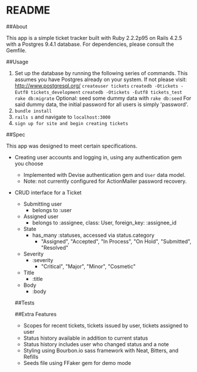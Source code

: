 # README

##About

This app is a simple ticket tracker built with Ruby 2.2.2p95 on Rails 4.2.5 with a Postgres 9.4.1 database. For dependencies, please consult the Gemfile.

##Usage

1. Set up the database by running the following series of commands. This assumes you have Postgres already on your system. If not please visit: http://www.postgresql.org/
`createuser tickets`
`createdb -Otickets -Eutf8 tickets_development`
`createdb -Otickets -Eutf8 tickets_test`
`rake db:migrate`
Optional: seed some dummy data with `rake db:seed`
For said dummy data, the initial password for all users is simply 'password'.
2. `bundle install`
3. `rails s` and navigate to `localhost:3000`
4. `sign up for site and begin creating tickets`

##Spec

This app was designed to meet certain specifications. 

* Creating user accounts and logging in, using any authentication gem you choose
  * Implemented with Devise authentication gem and `User` data model. 
  * Note: not currently configured for ActionMailer password recovery.
* CRUD interface for a Ticket
  * Submitting user
    * belongs to :user
  * Assigned user
    * belongs to :assignee, class: User, foreign_key: :assignee_id
  * State 
    * has_many :statuses, accessed via status.category
      * "Assigned", "Accepted", "In Process", "On Hold", "Submitted", "Resolved"
  * Severity
    * :severity
      * "Critical", "Major", "Minor", "Cosmetic"
  * Title
    * :title
  * Body
    * :body

  ##Tests

  ##Extra Features
  * Scopes for recent tickets, tickets issued by user, tickets assigned to user
  * Status history available in addition to current status
  * Status history includes user who changed status and a note
  * Styling using Bourbon.io sass framework with Neat, Bitters, and Refills
  * Seeds file using FFaker gem for demo mode



